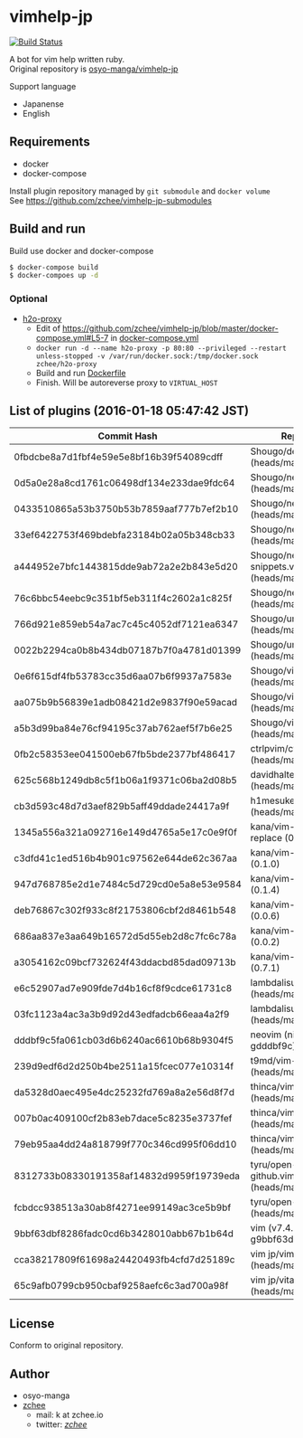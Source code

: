 # vimhelp-jp
[![Build Status](https://travis-ci.org/zchee/vimhelp-jp.svg?branch=master)](https://travis-ci.org/zchee/vimhelp-jp)

A bot for vim help written ruby.  
Original repository is [osyo-manga/vimhelp-jp](https://github.com/osyo-manga/vimhelp-jp)

Support language
- Japanense
- English


## Requirements
- docker
- docker-compose

Install plugin repository managed by `git submodule` and `docker volume`  
See https://github.com/zchee/vimhelp-jp-submodules

## Build and run
Build use docker and docker-compose

```bash
$ docker-compose build
$ docker-compoes up -d
```

### Optional
- [h2o-proxy](https://github.com/zchee/h2o-proxy)
  - Edit of https://github.com/zchee/vimhelp-jp/blob/master/docker-compose.yml#L5-7 in [docker-compose.yml](./docker-compose.yml)
  - `docker run -d --name h2o-proxy -p 80:80 --privileged --restart unless-stopped -v /var/run/docker.sock:/tmp/docker.sock zchee/h2o-proxy`
  - Build and run [Dockerfile](./Dockerfile)
  - Finish. Will be autoreverse proxy to `VIRTUAL_HOST`


## List of plugins (2016-01-18 05:47:42 JST)
| Commit Hash                              | Repository                                    |
|------------------------------------------|-----------------------------------------------|
| 0fbdcbe8a7d1fbf4e59e5e8bf16b39f54089cdff | Shougo/deoplete.nvim (heads/master)           |
| 0d5a0e28a8cd1761c06498df134e233dae9fdc64 | Shougo/neco vim (heads/master)                |
| 0433510865a53b3750b53b7859aaf777b7ef2b10 | Shougo/neobundle.vim (heads/master)           |
| 33ef6422753f469bdebfa23184b02a05b348cb33 | Shougo/neocomplete.vim (heads/master)         |
| a444952e7bfc1443815dde9ab72a2e2b843e5d20 | Shougo/neosnippet-snippets.vim (heads/master) |
| 76c6bbc54eebc9c351bf5eb311f4c2602a1c825f | Shougo/neosnippet.vim (heads/master)          |
| 766d921e859eb54a7ac7c45c4052df7121ea6347 | Shougo/unite-outline.vim (heads/master)       |
| 0022b2294ca0b8b434db07187b7f0a4781d01399 | Shougo/unite.vim (heads/master)               |
| 0e6f615df4fb53783cc35d6aa07b6f9937a7583e | Shougo/vimfiler.vim (heads/master)            |
| aa075b9b56839e1adb08421d2e9837f90e59acad | Shougo/vimproc.vim (heads/master)             |
| a5b3d99ba84e76cf94195c37ab762aef5f7b6e25 | Shougo/vimshell.vim (heads/master)            |
| 0fb2c58353ee041500eb67fb5bde2377bf486417 | ctrlpvim/ctrlp.vim (heads/master)             |
| 625c568b1249db8c5f1b06a1f9371c06ba2d08b5 | davidhalter/jedi-vim (heads/master)           |
| cb3d593c48d7d3aef829b5aff49ddade24417a9f | h1mesuke/vim-alignta (heads/master)           |
| 1345a556a321a092716e149d4765a5e17c0e9f0f | kana/vim-operator replace (0.0.5)             |
| c3dfd41c1ed516b4b901c97562e644de62c367aa | kana/vim-operator user (0.1.0)                |
| 947d768785e2d1e7484c5d729cd0e5a8e53e9584 | kana/vim-textobj fold (0.1.4)                 |
| deb76867c302f933c8f21753806cbf2d8461b548 | kana/vim-textobj indent (0.0.6)               |
| 686aa837e3aa649b16572d5d55eb2d8c7fc6c78a | kana/vim-textobj lastpat (0.0.2)              |
| a3054162c09bcf732624f43ddacbd85dad09713b | kana/vim-textobj user (0.7.1)                 |
| e6c52907ad7e909fde7d4b16cf8f9cdce61731c8 | lambdalisue/vim-gista (heads/master)          |
| 03fc1123a4ac3a3b9d92d43edfadcb66eaa4a2f9 | lambdalisue/vim-gita (heads/master)           |
| dddbf9c5fa061cb03d6b6240ac6610b68b9304f5 | neovim (nightly 4773 gdddbf9c)                |
| 239d9edf6d2d250b4be2511a15fcec077e10314f | t9md/vim-quickhl (heads/master)               |
| da5328d0aec495e4dc25232fd769a8a2e56d8f7d | thinca/vim-quickrun (heads/master)            |
| 007b0ac409100cf2b83eb7dace5c8235e3737fef | thinca/vim-ref (heads/master)                 |
| 79eb95aa4dd24a818799f770c346cd995f06dd10 | thinca/vim-themis (heads/master)              |
| 8312733b08330191358af14832d9959f19739eda | tyru/open-browser github.vim (heads/master)   |
| fcbdcc938513a30ab8f4271ee99149ac3ce5b9bf | tyru/open-browser.vim (heads/master)          |
| 9bbf63dbf8286fadc0cd6b3428010abb67b1b64d | vim (v7.4.1054 57 g9bbf63d)                   |
| cca38217809f61698a24420493fb4cfd7d25189c | vim jp/vimdoc-ja (heads/master)               |
| 65c9afb0799cb950cbaf9258aefc6c3ad700a98f | vim jp/vital.vim (heads/master)               |



## License
Conform to original repository.


## Author
- osyo-manga
- [zchee](http://github.com/zchee)
  - mail: k at zchee.io
  - twitter: [_zchee_](http://twitter.com/_zchee_)
